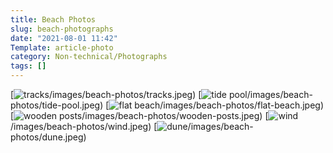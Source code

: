 ```yaml
---
title: Beach Photos
slug: beach-photographs
date: "2021-08-01 11:42"
Template: article-photo
category: Non-technical/Photographs
tags: []
---
```


[![tracks]({static}/images/beach-photos/tracks.jpeg)/images/beach-photos/tracks.jpeg)
[![tide pool]({static}/images/beach-photos/tide-pool.jpeg)/images/beach-photos/tide-pool.jpeg)
[![flat beach]({static}/images/beach-photos/flat-beach.jpeg)/images/beach-photos/flat-beach.jpeg)
[![wooden posts]({static}/images/beach-photos/wooden-posts.jpeg)/images/beach-photos/wooden-posts.jpeg)
[![wind]({static}/images/beach-photos/wind.jpeg)/images/beach-photos/wind.jpeg)
[![dune]({static}/images/beach-photos/dune.jpeg)/images/beach-photos/dune.jpeg)

